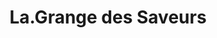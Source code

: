 ---
title: "La.Grange des Saveurs"
url: /saint-leonard-de-noblat/la-grange-des-saveurs-place-noblat/
shop: charcuterie
---
